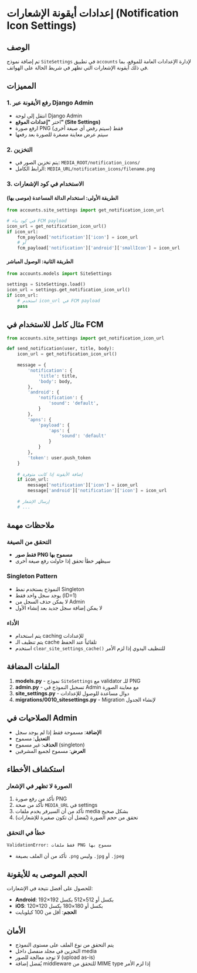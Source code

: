 # إعدادات أيقونة الإشعارات (Notification Icon Settings)

## الوصف
تم إضافة نموذج `SiteSettings` في تطبيق `accounts` لإدارة الإعدادات العامة للموقع، بما في ذلك أيقونة الإشعارات التي تظهر في شريط الحالة على الهواتف.

## المميزات

### 1. **رفع الأيقونة عبر Django Admin**
- انتقل إلى لوحة Django Admin
- اختر **"إعدادات الموقع" (Site Settings)**
- ارفع صورة PNG فقط (سيتم رفض أي صيغة أخرى)
- سيتم عرض معاينة مصغرة للصورة بعد رفعها

### 2. **التخزين**
- يتم تخزين الصور في: `MEDIA_ROOT/notification_icons/`
- الرابط الكامل: `MEDIA_URL/notification_icons/filename.png`

### 3. **الاستخدام في كود الإشعارات**

#### الطريقة الأولى: استخدام الدالة المساعدة (موصى بها)
```python
from accounts.site_settings import get_notification_icon_url

# في كود بناء FCM payload
icon_url = get_notification_icon_url()
if icon_url:
    fcm_payload['notification']['icon'] = icon_url
    # أو
    fcm_payload['notification']['android']['smallIcon'] = icon_url
```

#### الطريقة الثانية: الوصول المباشر
```python
from accounts.models import SiteSettings

settings = SiteSettings.load()
icon_url = settings.get_notification_icon_url()
if icon_url:
    # استخدم icon_url في FCM payload
    pass
```

## مثال كامل للاستخدام في FCM

```python
from accounts.site_settings import get_notification_icon_url

def send_notification(user, title, body):
    icon_url = get_notification_icon_url()
    
    message = {
        'notification': {
            'title': title,
            'body': body,
        },
        'android': {
            'notification': {
                'sound': 'default',
            }
        },
        'apns': {
            'payload': {
                'aps': {
                    'sound': 'default'
                }
            }
        },
        'token': user.push_token
    }
    
    # إضافة الأيقونة إذا كانت متوفرة
    if icon_url:
        message['notification']['icon'] = icon_url
        message['android']['notification']['icon'] = icon_url
    
    # إرسال الإشعار
    # ...
```

## ملاحظات مهمة

### التحقق من الصيغة
- **فقط صور PNG مسموح بها**
- سيظهر خطأ تحقق إذا حاولت رفع صيغة أخرى

### Singleton Pattern
- النموذج يستخدم نمط Singleton
- يوجد سجل واحد فقط (ID=1)
- لا يمكن حذف السجل من Admin
- لا يمكن إضافة سجل جديد بعد إنشاء الأول

### الأداء
- يتم استخدام caching للإعدادات
- يتم تنظيف الـ cache تلقائياً عند الحفظ
- استخدم `clear_site_settings_cache()` للتنظيف اليدوي إذا لزم الأمر

## الملفات المضافة

1. **models.py** - نموذج `SiteSettings` مع validator للـ PNG
2. **admin.py** - تسجيل النموذج في Admin مع معاينة الصورة
3. **site_settings.py** - دوال مساعدة للوصول للإعدادات
4. **migrations/0010_sitesettings.py** - Migration لإنشاء الجدول

## الصلاحيات في Admin

- **الإضافة**: مسموحة فقط إذا لم يوجد سجل
- **التعديل**: مسموح
- **الحذف**: غير مسموح (singleton)
- **العرض**: مسموح لجميع المشرفين

## استكشاف الأخطاء

### الصورة لا تظهر في الإشعار
1. تأكد من رفع صورة PNG
2. تأكد من صحة `MEDIA_URL` في settings
3. تأكد من أن السيرفر يخدم ملفات media بشكل صحيح
4. تحقق من حجم الصورة (يُفضل أن تكون صغيرة للإشعارات)

### خطأ في التحقق
```
ValidationError: فقط ملفات PNG مسموح بها
```
- تأكد من أن الملف بصيغة `.png` وليس `.jpg` أو `.jpeg`

## الحجم الموصى به للأيقونة

للحصول على أفضل نتيجة في الإشعارات:
- **Android**: 192×192 بكسل أو 512×512 بكسل
- **iOS**: 120×120 بكسل أو 180×180 بكسل
- **الحجم**: أقل من 100 كيلوبايت

## الأمان

- يتم التحقق من نوع الملف على مستوى النموذج
- التخزين في مجلد منفصل داخل media
- لا توجد معالجة للصور (upload as-is)
- يُفضل إضافة middleware للتحقق من MIME type إذا لزم الأمر
